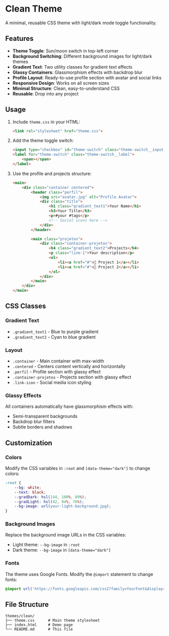 # Clean Theme

A minimal, reusable CSS theme with light/dark mode toggle functionality.

## Features

- **Theme Toggle**: Sun/moon switch in top-left corner
- **Background Switching**: Different background images for light/dark themes
- **Gradient Text**: Two utility classes for gradient text effects
- **Glassy Containers**: Glassmorphism effects with backdrop blur
- **Profile Layout**: Ready-to-use profile section with avatar and social links
- **Responsive Design**: Works on all screen sizes
- **Minimal Structure**: Clean, easy-to-understand CSS
- **Reusable**: Drop into any project

## Usage

1. Include `theme.css` in your HTML:
   ```html
   <link rel="stylesheet" href="theme.css">
   ```

2. Add the theme toggle switch:
   ```html
   <input type="checkbox" id="theme-switch" class="theme-switch__input">
   <label for="theme-switch" class="theme-switch__label">
       <span></span>
   </label>
   ```

3. Use the profile and projects structure:
   ```html
   <main>
       <div class="container centered">
           <header class="perfil">
               <img src="avatar.jpg" alt="Profile Avatar">
               <div class="title">
                   <h1 class="gradient_text1">Your Name</h1>
                   <h3>Your Title</h3>
                   <p>#your #tags</p>
                   <!-- Social icons here -->
               </div>
           </header>

           <main class="projetos">
               <div class="container-projetos">
                   <h4 class="gradient_text2">Projects</h4>
                   <p class="line-1">Your description</p>
                   <ol>
                       <li><a href="#">🎨 Project 1</a></li>
                       <li><a href="#">🌈 Project 2</a></li>
                   </ol>
               </div>
           </main>
       </div>
   </main>
   ```

## CSS Classes

### Gradient Text
- `.gradient_text1` - Blue to purple gradient
- `.gradient_text2` - Cyan to blue gradient

### Layout
- `.container` - Main container with max-width
- `.centered` - Centers content vertically and horizontally
- `.perfil` - Profile section with glassy effect
- `.container-projetos` - Projects section with glassy effect
- `.link-icon` - Social media icon styling

### Glassy Effects
All containers automatically have glassmorphism effects with:
- Semi-transparent backgrounds
- Backdrop blur filters
- Subtle borders and shadows

## Customization

### Colors
Modify the CSS variables in `:root` and `[data-theme="dark"]` to change colors:

```css
:root {
    --bg: white;
    --text: black;
    --gradDark: hsl(144, 100%, 89%);
    --gradLight: hsl(42, 94%, 76%);
    --bg-image: url(your-light-background.jpg);
}
```

### Background Images
Replace the background image URLs in the CSS variables:
- Light theme: `--bg-image` in `:root`
- Dark theme: `--bg-image` in `[data-theme="dark"]`

### Fonts
The theme uses Google Fonts. Modify the `@import` statement to change fonts:
```css
@import url('https://fonts.googleapis.com/css2?family=YourFont&display=swap');
```

## File Structure
```
themes/clean/
├── theme.css      # Main theme stylesheet
├── index.html     # Demo page
└── README.md      # This file
```